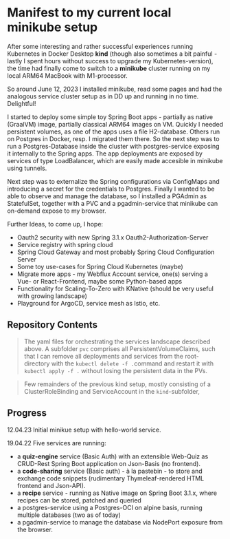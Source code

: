 # Manifest to my current local minikube setup 

After some interesting and rather successful experiences running Kubernetes in Docker Desktop **kind** (though also sometimes a bit painful - lastly I spent hours without success to upgrade my Kubernetes-version), the time had finally come to switch to a **minikube** cluster running on my local ARM64 MacBook with M1-processor. 

So around June 12, 2023 I installed minikube, read some pages and had the analogous service cluster setup as in DD up and running in no time. Delightful! 

I started to deploy some simple toy Spring Boot apps - partially as native (GraalVM) image, partially classical ARM64 images on VM. Quickly I needed persistent volumes, as one of the apps uses a file H2-database.
Others run on Postgres in Docker, resp. I migrated them there. So the next step was to run a Postgres-Database inside the cluster with postgres-service exposing it internally to the Spring apps.
The app deployments are exposed by services of type LoadBalancer, which are easily made accesible in minikube using tunnels.

Next step was to externalize the Spring configurations via ConfigMaps and introducing a secret for the credentials to Postgres. Finally I wanted to be able to observe and manage the database, so I installed a PGAdmin as StatefulSet, together with a PVC and a pgadmin-service that minikube can on-demand expose to my browser.

Further Ideas, to come up, I hope: 
- Oauth2 security with new Spring 3.1.x Oauth2-Authorization-Server
- Service registry with spring cloud
- Spring Cloud Gateway and most probably Spring Cloud Configuration Server
- Some toy use-cases for Spring Cloud Kubernetes (maybe)
- Migrate more apps - my Webflux Account service, one(s) serving a Vue- or React-Frontend, maybe some Python-based apps
- Functionality for Scaling-To-Zero with KNative (should be very useful with growing landscape)
- Playground for ArgoCD, service mesh as Istio, etc.

## Repository Contents

> The yaml files for orchestrating the services landscape described above. A subfolder `pvc` comprises all PersistentVolumeClaims, such that I can remove all deployments and services from the root-directory with the `kubectl delete -f .`command and restart it with `kubectl apply -f .` without losing the persistent data in the PVs.   

> Few remainders of the previous kind setup, mostly consisting of a ClusterRoleBinding and ServiceAccount in the `kind`-subfolder,


## Progress

12.04.23 Initial minikue setup with hello-world service.

19.04.22 Five services are running:
- a **quiz-engine** service (Basic Auth) with an extensible Web-Quiz as CRUD-Rest Spring Boot application on Json-Basis (no frontend).
- a **code-sharing** service (Basic auth) - à la pastebin - to store and exchange code snippets (rudimentary Thymeleaf-rendered HTML frontend and Json-API).
- a **recipe** service - running as Native image on Spring Boot 3.1.x, where recipes can be stored, patched and queried
- a postgres-service using a Postgres-OCI on alpine basis, running multiple databases (two as of today)
- a pgadmin-service to manage the database via NodePort exposure from the browser.
